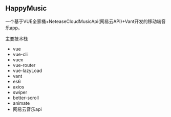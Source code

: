 ## HappyMusic

一个基于VUE全家桶+NeteaseCloudMusicApi(网易云API)+Vant开发的移动端音乐app。

主要技术栈

- vue
- vue-cli
- vuex
- vue-router
- vue-lazyLoad
- vant
- es6
- axios
- swiper
- better-scroll
- animate
- 网易云音乐api

